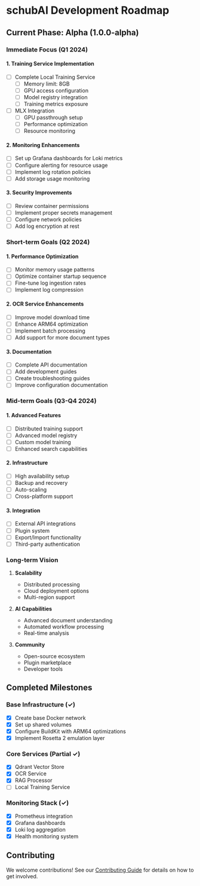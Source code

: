 # schubAI Development Roadmap

## Current Phase: Alpha (1.0.0-alpha)

### Immediate Focus (Q1 2024)

#### 1. Training Service Implementation
- [ ] Complete Local Training Service
  - [ ] Memory limit: 8GB
  - [ ] GPU access configuration
  - [ ] Model registry integration
  - [ ] Training metrics exposure
- [ ] MLX Integration
  - [ ] GPU passthrough setup
  - [ ] Performance optimization
  - [ ] Resource monitoring

#### 2. Monitoring Enhancements
- [ ] Set up Grafana dashboards for Loki metrics
- [ ] Configure alerting for resource usage
- [ ] Implement log rotation policies
- [ ] Add storage usage monitoring

#### 3. Security Improvements
- [ ] Review container permissions
- [ ] Implement proper secrets management
- [ ] Configure network policies
- [ ] Add log encryption at rest

### Short-term Goals (Q2 2024)

#### 1. Performance Optimization
- [ ] Monitor memory usage patterns
- [ ] Optimize container startup sequence
- [ ] Fine-tune log ingestion rates
- [ ] Implement log compression

#### 2. OCR Service Enhancements
- [ ] Improve model download time
- [ ] Enhance ARM64 optimization
- [ ] Implement batch processing
- [ ] Add support for more document types

#### 3. Documentation
- [ ] Complete API documentation
- [ ] Add development guides
- [ ] Create troubleshooting guides
- [ ] Improve configuration documentation

### Mid-term Goals (Q3-Q4 2024)

#### 1. Advanced Features
- [ ] Distributed training support
- [ ] Advanced model registry
- [ ] Custom model training
- [ ] Enhanced search capabilities

#### 2. Infrastructure
- [ ] High availability setup
- [ ] Backup and recovery
- [ ] Auto-scaling
- [ ] Cross-platform support

#### 3. Integration
- [ ] External API integrations
- [ ] Plugin system
- [ ] Export/Import functionality
- [ ] Third-party authentication

### Long-term Vision

1. **Scalability**
   - Distributed processing
   - Cloud deployment options
   - Multi-region support

2. **AI Capabilities**
   - Advanced document understanding
   - Automated workflow processing
   - Real-time analysis

3. **Community**
   - Open-source ecosystem
   - Plugin marketplace
   - Developer tools

## Completed Milestones

### Base Infrastructure (✓)
- [x] Create base Docker network
- [x] Set up shared volumes
- [x] Configure BuildKit with ARM64 optimizations
- [x] Implement Rosetta 2 emulation layer

### Core Services (Partial ✓)
- [x] Qdrant Vector Store
- [x] OCR Service
- [x] RAG Processor
- [ ] Local Training Service

### Monitoring Stack (✓)
- [x] Prometheus integration
- [x] Grafana dashboards
- [x] Loki log aggregation
- [x] Health monitoring system

## Contributing

We welcome contributions! See our [Contributing Guide](./Contributing) for details on how to get involved. 